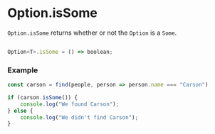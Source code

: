 # Option.isSome

`Option.isSome` returns whether or not the `Option` is a `Some`.

```typescript

Option<T>.isSome = () => boolean;

```

### Example

```typescript
const carson = find(people, person => person.name === "Carson")

if (carson.isSome()) {
    console.log("We found Carson");
} else {
    console.log("We didn't find Carson");
}
```



